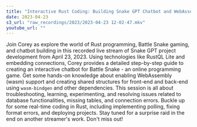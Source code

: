 ```yaml
---
title: "Interactive Rust Coding: Building Snake GPT Chatbot and WebAssembly Integration | Battle Snake Game Session" "
date: 2023-04-23
s3_url: "raw_recordings/2023/2023-04-23 12-02-47.mkv"
youtube_url: ""
---
```



Join Corey as explore the world of Rust programming, Battle Snake gaming, and chatbot building in this recorded live stream of Snake GPT project development from April 23, 2023. Using technologies like RustQL Lite and embedding connections, Corey provides a detailed step-by-step guide to creating an interactive chatbot for Battle Snake - an online programming game. Get some hands-on knowledge about enabling WebAssembly (wasm) support and creating shared structures for front-end and back-end using `wasm-bindgen` and other dependencies. This session is all about troubleshooting, learning, experimenting, and resolving issues related to database functionalities, missing tables, and connection errors. Buckle up for some real-time coding in Rust, including implementing polling, fixing format errors, and deploying projects. Stay tuned for a surprise raid in the end on another streamer's work. Don't miss out!
